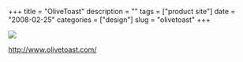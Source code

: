 +++
title = "OliveToast"
description = ""
tags = ["product site"]
date = "2008-02-25"
categories = ["design"]
slug = "olivetoast"
+++


 

  <div id="screens-thumbs" class="clearfix">
    <div class="txt-center" id="design-submission"><a href="http://www.olivetoast.com/"><img id='bluga-thumbnail-883' class='bluga-thumbnail large' src='http://media.konigi.com/bluga/
wt47f27919d9648_0.jpg'/></a></div>  
  </div>   
<p><a href="http://www.olivetoast.com/">http://www.olivetoast.com/</a></p>




